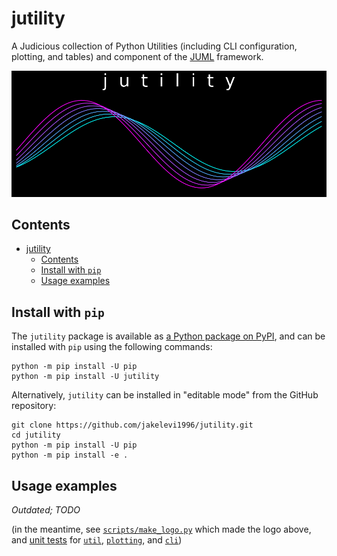 # jutility

A Judicious collection of Python Utilities (including CLI configuration, plotting, and tables) and component of the [JUML](https://github.com/jakelevi1996/juml) framework.

![](https://raw.githubusercontent.com/jakelevi1996/jutility/main/images/logo_black.png)

## Contents

- [jutility](#jutility)
  - [Contents](#contents)
  - [Install with `pip`](#install-with-pip)
  - [Usage examples](#usage-examples)

## Install with `pip`

The `jutility` package is available as [a Python package on PyPI](https://pypi.org/project/jutility/), and can be installed with `pip` using the following commands:

```
python -m pip install -U pip
python -m pip install -U jutility
```

Alternatively, `jutility` can be installed in "editable mode" from the GitHub repository:

```
git clone https://github.com/jakelevi1996/jutility.git
cd jutility
python -m pip install -U pip
python -m pip install -e .
```

## Usage examples

*Outdated; TODO*

(in the meantime, see [`scripts/make_logo.py`](scripts/make_logo.py) which made the logo above, and [unit tests](tests/) for [`util`](tests/test_util.py), [`plotting`](tests/test_plotting.py), and [`cli`](tests/test_cli.py))
